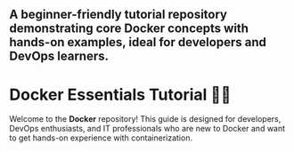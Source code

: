 ## A beginner-friendly tutorial repository demonstrating core Docker concepts with hands-on examples, ideal for developers and DevOps learners.

# Docker Essentials Tutorial 🚢🐳

Welcome to the **Docker** repository! This guide is designed for developers, DevOps enthusiasts, and IT professionals who are new to Docker and want to get hands-on experience with containerization.
